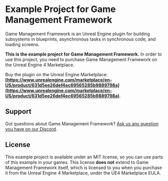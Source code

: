 # Example Project for Game Management Framework

Game Management Framework is an Unreal Engine plugin for building subsystems in blueprints, asynchronous tasks in synchronous code, and loading screens.

**This is the example project for Game Management Framework.** In order to use this project, you need to purchase Game Management Framework on the Unreal Engine 4 Marketplace.

Buy the plugin on the Unreal Engine Marketplace: **[https://www.unrealengine.com/marketplace/en-US/product/631d5ee26def4ec69565285b9889798a](https://www.unrealengine.com/marketplace/en-US/product/631d5ee26def4ec69565285b9889798a)**.

## Support

Got questions about Game Management Framework? [Ask us any question you have on our Discord](https://discord.gg/3wBfDXT).

## License

This example project is available under an MIT license, so you can use parts of this example in your games. This license **does not** extend to Game Management Framework itself, which is licensed to you when you purchase it from the Unreal Engine 4 Marketplace, under the UE4 Marketplace EULA.